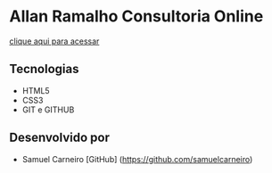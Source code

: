 # Allan Ramalho Consultoria Online

[clique aqui para acessar](https://allanramalho.github.io/consultoriaonline/)

## Tecnologias

- HTML5
- CSS3
- GIT e GITHUB

## Desenvolvido por

- Samuel Carneiro [GitHub] (https://github.com/samuelcarneiro)
